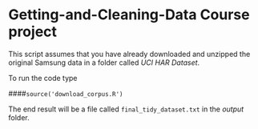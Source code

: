 # Getting-and-Cleaning-Data Course project
This script assumes that you have already downloaded and unzipped
the original Samsung data in a folder called *UCI HAR Dataset*.

To run the code type

####`source('download_corpus.R')`

The end result will be a file called `final_tidy_dataset.txt` in the *output* folder.

